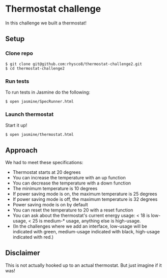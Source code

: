 # Thermostat challenge

In this challenge we built a thermostat!

## Setup

### Clone repo
```
$ git clone git@github.com:rhysco8/thermostat-challenge2.git
$ cd thermostat-challenge2
```

### Run tests

To run tests in Jasmine do the following:
```
$ open jasmine/SpecRunner.html
```

### Launch thermostat

Start it up!
```
$ open jasmine/thermostat.html
```

## Approach

We had to meet these specifications:

* Thermostat starts at 20 degrees
* You can increase the temperature with an up function
* You can decrease the temperature with a down function
* The minimum temperature is 10 degrees
* If power saving mode is on, the maximum temperature is 25 degrees
* If power saving mode is off, the maximum temperature is 32 degrees
* Power saving mode is on by default
* You can reset the temperature to 20 with a reset function
* You can ask about the thermostat's current energy usage: < 18 is low-usage, < 25 is medium-* usage, anything else is high-usage.
* (In the challenges where we add an interface, low-usage will be indicated with green, medium-usage indicated with black, high-usage indicated with red.)

## Disclaimer

This is not actually hooked up to an actual thermostat. But just imagine if it was!
